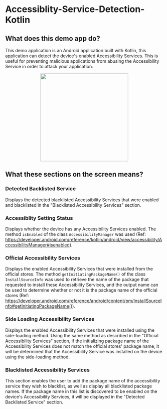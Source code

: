 # Accessiblity-Service-Detection-Kotlin
## What does this demo app do?
This demo application is an Android application built with Kotlin, this application can detect the device's enabled Accessibility Services. This is useful for preventing malicious applications from abusing the Accessibility Service in order to attack your application.

<p align="center"><img src="https://user-images.githubusercontent.com/100112988/230752684-81404288-7598-4062-858d-d1bda6d9d311.png" width="280"></p>

## What these sections on the screen means?
### Detected Backlisted Service
Displays the detected blacklisted Accessibility Services that were enabled and blacklisted in the "Blacklisted Accessibility Services" section.

### Accessiblity Setting Status
Displays whether the device has any Accessibility Services enabled.
The method `isEnabled` of the class `AccessibilityManager` was used (Ref: https://developer.android.com/reference/kotlin/android/view/accessibility/AccessibilityManager#isenabled).

### Official Accessibility Services
Displays the enabled Accessibility Services that were installed from the official stores.
The method `getInitiatingPackageName()` of the class `InstallSourceInfo` was used to retrieve the name of the package that requested to install these Accessibility Services, and the output name can be used to determine whether or not it is the package name of the official stores (Ref: https://developer.android.com/reference/android/content/pm/InstallSourceInfo#getInitiatingPackageName()).

### Side Loading Accessibility Services
Displays the enabled Accessibility Services that were installed using the side-loading method.
Using the same method as described in the "Official Accessibility Services" section, if the initializing package name of the Accessibility Services does not match the official stores' package name, it will be determined that the Accessibility Service was installed on the device using the side-loading method.

### Blacklisted Accessibility Services
This section enables the user to add the package name of the accessibility service they wish to blacklist, as well as display all blacklisted package names. If the package name in this list is discovered to be enabled on the device's Accessibility Services, it will be displayed in the "Detected Backlisted Service" section.
